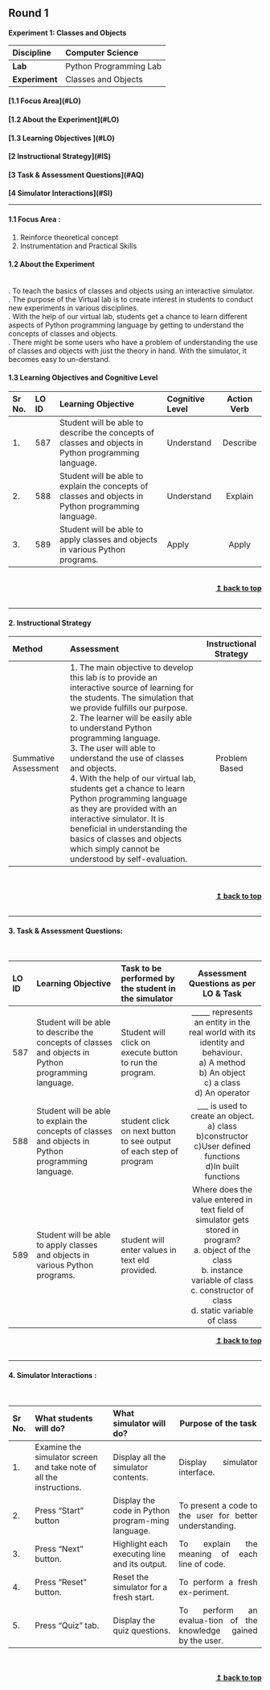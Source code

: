 ## Round 1
<p align="center">

<b> Experiment 1: Classes and Objects </b> <a name="top"></a> <br>
</p>

<b>Discipline | </b> Computer Science
:--|:--|
<b> Lab</b> | Python Programming Lab
<b> Experiment</b>| Classes and Objects


<h4> [1.1 Focus Area](#LO)
<h4> [1.2 About the Experiment](#LO)
<h4> [1.3 Learning Objectives ](#LO)
<h4> [2 Instructional Strategy](#IS)
<h4> [3 Task & Assessment Questions](#AQ)
<h4> [4 Simulator Interactions](#SI)
<hr>

<a name="LO"></a>
#### 1.1 Focus Area : 
1. Reinforce theoretical concept
2. Instrumentation and Practical Skills
#### 1.2 About the Experiment
<br/>
. To teach the basics of classes and objects using an interactive simulator.<br>
. The purpose of the Virtual lab is to create interest in students to conduct new experiments in various disciplines.<br>
. With the help of our virtual lab, students get a chance to learn different aspects of Python programming language by getting to understand the concepts of classes and objects.<br>
. There might be some users who have a problem of understanding the use of classes and objects with just the theory in hand. With the simulator, it becomes easy to un-derstand.<br>


#### 1.3 Learning Objectives and Cognitive Level


Sr No. |  LO ID |    Learning Objective  | Cognitive Level | Action Verb
:--|:--|:--|:--|:-:
1.| 587 | Student will be able to describe the concepts of classes and objects in Python programming language.<br> | Understand	| Describe 
2.| 588 | Student will be able to explain the concepts of classes and objects in Python programming language. | Understand | Explain
3.| 589 | Student will be able to apply classes and objects in various Python programs. | Apply | Apply
<br/>
<div align="right">
    <b><a href="#top">↥ back to top</a></b>
</div>
<br/>
<hr>
<a name="IS"></a>

#### 2. Instructional Strategy


Method  | Assessment | Instructional Strategy
:--|:--|:-:
Summative Assessment | 1. The main objective to develop this lab is to provide an interactive source of learning for the students. The simulation that we provide fulfills our purpose. <br>2. The learner will be easily able to understand Python programming language. <br>3. The user will able to understand the use of classes and objects.<br>4. With the help of our virtual lab, students get a chance to learn Python programming language as they are provided with an interactive simulator. It is beneficial in understanding the basics of classes and objects which simply cannot be understood by self-evaluation.	| Problem Based 

<br/>
 <div align="justify">
  
<br/>
<div align="right">
    <b><a href="#top">↥ back to top</a></b>
</div>
<br/>
<hr>

<a name="AQ"></a>
#### 3. Task & Assessment Questions:
<br>

LO ID |    Learning Objective  | Task to be performed by <br> the student  in the simulator | Assessment Questions as per LO & Task
:--|:--|:--|:-:
587 | Student will be able to describe the concepts of classes and objects in Python programming language. | Student will click on execute button to run the program. | _____ represents an entity in the real world with its identity and behaviour.<br>a) A method<br>b) An object<br>c) a class<br>d) An operator<br>
588 | Student will be able to explain the concepts of classes and objects in Python programming language. | student click on next button to see output of each step of program | ___ is used to create an object. <br>a) class<br>b)constructor<br>c)User defined functions<br>d)In built functions<br> 
589 | Student will be able to apply classes and objects in various Python programs. | student will enter values in text  eld provided. | Where does the value entered in text field of simulator gets stored in program?<br>a. object of the class<br>b. instance variable of class<br>c. constructor of class<br>d. static variable of class<br>

<div align="right">
    <b><a href="#top">↥ back to top</a></b>
</div>
<br/>
<hr>

<a name="AQ"></a>
#### 4. Simulator Interactions :
<br>

Sr No. |	What students will do?	|  What simulator will do? | Purpose of the task
:--|:--|:--|:-:
1.| Examine the simulator screen and take note of all the instructions. | Display all the simulator contents. | <div align="justify"> Display simulator interface.<br> 
2.| Press “Start” button | Display the code in Python program-ming language. |<div align="justify"> To present a code to the user for better understanding. <br> 
3.| Press “Next” button. | Highlight each executing line and its output. |<div align="justify"> To explain the meaning of each line of code. <br>
4.| Press “Reset" button. | Reset the simulator for a fresh start. |<div align="justify"> To perform a fresh ex-periment. <br>
5.| Press “Quiz” tab. | Display the quiz questions. |<div align="justify"> To perform an evalua-tion of the knowledge gained by the user. <br>
 <br>

 <br/>
<div align="right">
    <b><a href="#top">↥ back to top</a></b>
</div>
<br/>